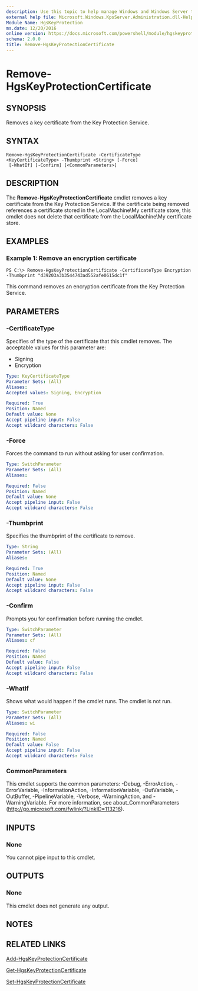 ```yaml
---
description: Use this topic to help manage Windows and Windows Server technologies with Windows PowerShell.
external help file: Microsoft.Windows.KpsServer.Administration.dll-Help.xml
Module Name: HgsKeyProtection
ms.date: 12/20/2016
online version: https://docs.microsoft.com/powershell/module/hgskeyprotection/remove-hgskeyprotectioncertificate?view=windowsserver2016-ps&wt.mc_id=ps-gethelp
schema: 2.0.0
title: Remove-HgsKeyProtectionCertificate
---
```


# Remove-HgsKeyProtectionCertificate

## SYNOPSIS
Removes a key certificate from the Key Protection Service.

## SYNTAX

```
Remove-HgsKeyProtectionCertificate -CertificateType <KeyCertificateType> -Thumbprint <String> [-Force]
 [-WhatIf] [-Confirm] [<CommonParameters>]
```

## DESCRIPTION
The **Remove-HgsKeyProtectionCertificate** cmdlet removes a key certificate from the Key Protection Service.
If the certificate being removed references a certificate stored in the LocalMachine\My certificate store, this cmdlet does not delete that certificate from the LocalMachine\My certificate store.

## EXAMPLES

### Example 1: Remove an encryption certificate
```
PS C:\> Remove-HgsKeyProtectionCertificate -CertificateType Encryption -Thumbprint "d39203a3b3544743ad552afe0615dc1f"
```

This command removes an encryption certificate from the Key Protection Service.

## PARAMETERS

### -CertificateType
Specifies of the type of the certificate that this cmdlet removes.
The acceptable values for this parameter are:

- Signing
- Encryption

```yaml
Type: KeyCertificateType
Parameter Sets: (All)
Aliases: 
Accepted values: Signing, Encryption

Required: True
Position: Named
Default value: None
Accept pipeline input: False
Accept wildcard characters: False
```

### -Force
Forces the command to run without asking for user confirmation.

```yaml
Type: SwitchParameter
Parameter Sets: (All)
Aliases: 

Required: False
Position: Named
Default value: None
Accept pipeline input: False
Accept wildcard characters: False
```

### -Thumbprint
Specifies the thumbprint of the certificate to remove.

```yaml
Type: String
Parameter Sets: (All)
Aliases: 

Required: True
Position: Named
Default value: None
Accept pipeline input: False
Accept wildcard characters: False
```

### -Confirm
Prompts you for confirmation before running the cmdlet.

```yaml
Type: SwitchParameter
Parameter Sets: (All)
Aliases: cf

Required: False
Position: Named
Default value: False
Accept pipeline input: False
Accept wildcard characters: False
```

### -WhatIf
Shows what would happen if the cmdlet runs.
The cmdlet is not run.

```yaml
Type: SwitchParameter
Parameter Sets: (All)
Aliases: wi

Required: False
Position: Named
Default value: False
Accept pipeline input: False
Accept wildcard characters: False
```

### CommonParameters
This cmdlet supports the common parameters: -Debug, -ErrorAction, -ErrorVariable, -InformationAction, -InformationVariable, -OutVariable, -OutBuffer, -PipelineVariable, -Verbose, -WarningAction, and -WarningVariable. For more information, see about_CommonParameters (http://go.microsoft.com/fwlink/?LinkID=113216).

## INPUTS

### None
You cannot pipe input to this cmdlet.

## OUTPUTS

### None
This cmdlet does not generate any output.

## NOTES

## RELATED LINKS

[Add-HgsKeyProtectionCertificate](./Add-HgsKeyProtectionCertificate.md)

[Get-HgsKeyProtectionCertificate](./Get-HgsKeyProtectionCertificate.md)

[Set-HgsKeyProtectionCertificate](./Set-HgsKeyProtectionCertificate.md)

